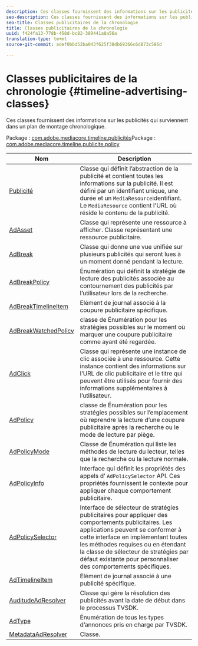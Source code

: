 ```yaml
---
description: Ces classes fournissent des informations sur les publicités qui surviennent dans un plan de montage chronologique.
seo-description: Ces classes fournissent des informations sur les publicités qui surviennent dans un plan de montage chronologique.
seo-title: Classes publicitaires de la chronologie
title: Classes publicitaires de la chronologie
uuid: f424fa13-778b-458d-bc82-389441a8a56a
translation-type: tm+mt
source-git-commit: adef0bbd52ba043f625f38db69366c6d873c586d

---
```



# Classes publicitaires de la chronologie {#timeline-advertising-classes}

Ces classes fournissent des informations sur les publicités qui surviennent dans un plan de montage chronologique.

Package : [com.adobe.mediacore.timeline.publicités](https://help.adobe.com/en_US/primetime/api/psdk/asdoc-dhls_1.4/com/adobe/mediacore/timeline/advertising/package-detail.html)Package : [com.adobe.mediacore.timeline.publicite.policy](https://help.adobe.com/en_US/primetime/api/psdk/asdoc-dhls_1.4/com/adobe/mediacore/timeline/advertising/policy/package-detail.html)

| Nom | Description |
|---|---|
| [Publicité](https://help.adobe.com/en_US/primetime/api/psdk/asdoc-dhls_1.4/com/adobe/mediacore/timeline/advertising/Ad.html) | Classe qui définit l’abstraction de la publicité et contient toutes les informations sur la publicité. Il est défini par un identifiant unique, une durée et un `MediaResource`identifiant. Le `MediaResource` contient l&#39;URL où réside le contenu de la publicité. |
| [AdAsset](https://help.adobe.com/en_US/primetime/api/psdk/asdoc-dhls_1.4/com/adobe/mediacore/timeline/advertising/AdAsset.html) | Classe qui représente une ressource à afficher. Classe représentant une ressource publicitaire. |
| [AdBreak](https://help.adobe.com/en_US/primetime/api/psdk/asdoc-dhls_1.4/com/adobe/mediacore/timeline/advertising/AdBreak.html) | Classe qui donne une vue unifiée sur plusieurs publicités qui seront lues à un moment donné pendant la lecture. |
| [AdBreakPolicy](https://help.adobe.com/en_US/primetime/api/psdk/asdoc-dhls_1.4/com/adobe/mediacore/timeline/advertising/policy/AdBreakPolicy.html) | Énumération qui définit la stratégie de lecture des publicités associée au contournement des publicités par l’utilisateur lors de la recherche. |
| [AdBreakTimelineItem](https://help.adobe.com/en_US/primetime/api/psdk/asdoc-dhls_1.4/com/adobe/mediacore/timeline/advertising/AdBreakTimelineItem.html) | Elément de journal associé à la coupure publicitaire spécifique. |
| [AdBreakWatchedPolicy](https://help.adobe.com/en_US/primetime/api/psdk/asdoc-dhls_1.4/com/adobe/mediacore/timeline/advertising/policy/AdBreakWatchedPolicy.html) | classe de Énumération pour les stratégies possibles sur le moment où marquer une coupure publicitaire comme ayant été regardée. |
| [AdClick](https://help.adobe.com/en_US/primetime/api/psdk/asdoc-dhls_1.4/com/adobe/mediacore/timeline/advertising/AdClick.html) | Classe qui représente une instance de clic associée à une ressource. Cette instance contient des informations sur l’URL de clic publicitaire et le titre qui peuvent être utilisés pour fournir des informations supplémentaires à l’utilisateur. |
| [AdPolicy](https://help.adobe.com/en_US/primetime/api/psdk/asdoc-dhls_1.4/com/adobe/mediacore/timeline/advertising/policy/AdPolicy.html) | classe de Énumération pour les stratégies possibles sur l’emplacement où reprendre la lecture d’une coupure publicitaire après la recherche ou le mode de lecture par piège. |
| [AdPolicyMode](https://help.adobe.com/en_US/primetime/api/psdk/asdoc-dhls_1.4/com/adobe/mediacore/timeline/advertising/policy/AdPolicyMode.html) | Classe de Énumération qui liste les méthodes de lecture du lecteur, telles que la recherche ou la lecture normale. |
| [AdPolicyInfo](https://help.adobe.com/en_US/primetime/api/psdk/asdoc-dhls_1.4/com/adobe/mediacore/timeline/advertising/policy/AdPolicySelector.html) | Interface qui définit les propriétés des appels d’ `AdPolicySelector` API. Ces propriétés fournissent le contexte pour appliquer chaque comportement publicitaire. |
| [AdPolicySelector](https://help.adobe.com/en_US/primetime/api/psdk/asdoc-dhls_1.4/com/adobe/mediacore/timeline/advertising/policy/AdPolicySelector.html) | Interface de sélecteur de stratégies publicitaires pour appliquer des comportements publicitaires. Les applications peuvent se conformer à cette interface en implémentant toutes les méthodes requises ou en étendant la classe de sélecteur de stratégies par défaut existante pour personnaliser des comportements spécifiques. |
| [AdTimelineItem](https://help.adobe.com/en_US/primetime/api/psdk/asdoc-dhls_1.4/com/adobe/mediacore/timeline/advertising/AdTimelineItem.html) | Elément de journal associé à une publicité spécifique. |
| [AuditudeAdResolver](https://help.adobe.com/en_US/primetime/api/psdk/asdoc-dhls_1.4/com/adobe/mediacore/timeline/advertising/AuditudeAdResolver.html) | Classe qui gère la résolution des publicités avant la date de début dans le processus TVSDK. |
| [AdType](https://help.adobe.com/en_US/primetime/api/psdk/asdoc-dhls_1.4/com/adobe/mediacore/timeline/advertising/AdType.html) | Énumération de tous les types d’annonces pris en charge par TVSDK. |
| [MetadataAdResolver](https://help.adobe.com/en_US/primetime/api/psdk/asdoc-dhls_1.4/com/adobe/mediacore/timeline/advertising/MetadataAdResolver.html) | Classe. |

